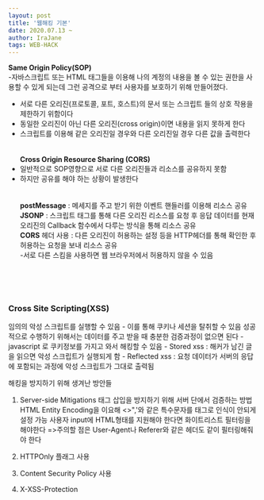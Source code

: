```yaml
---
layout: post
title: '웹해킹 기본'
date: 2020.07.13 ~
author: IraJane
tags: WEB-HACK
---
```

<b>Same Origin Policy(SOP)</b><br>
-자바스크립트 또는 HTML 태그들을 이용해 나의 계정의 내용을 볼 수 있는 권한을 사용할 수 있게 되는데 그런 공격으로 부터 사용자를 보호하기 위해 만들어졌다.<br>
- 서로 다른 오리진(프로토콜, 포트, 호스트)의 문서 또는 스크립트 들의 상호 작용을 제한하기 위함이다 <br>
- 동일한 오리진이 아닌 다른 오리진(cross origin)이면 내용을 읽지 못하게 한다<br>
- 스크립트를 이용해 같은 오리진일 경우와 다른 오리진일 경우 다른 값을 출력한다 <br>
<br><br>
<b>Cross Origin Resource Sharing (CORS)</b><br>
- 일반적으로 SOP영향으로 서로 다른 오리진들과 리소스를 공유하지 못함<br>
- 하지만 공유를 해야 하는 상황이 발생한다 <br>
<br><br>
<b>postMessage</b> : 메세지를 주고 받기 위한 이벤트 핸들러를 이용해 리소스 공유<br>
<b>JSONP</b> : 스크립트 태그를 통해 다른 오리진 리소스를 요청 후 응답 데이터를 현재 오리진의 Callback 함수에서 다루는 방식을 통해 리소스 공유<br>
<b>CORS</b> 헤더 사용 : 다른 오리진이 허용하는 설정 등을 HTTP헤더를 통해 확인한 후 허용하는 요청을 보내 리소스 공유 <br>
          -서로 다른 스킴을 사용하면 웹 브라우저에서 허용하지 않을 수 있음 <br>


<br><br><br>
<h3>Cross Site Scripting(XSS)</h3>
임의의 악성 스크립트를 실행할 수 있음 - 이를 통해 쿠키나 세션을 탈취할 수 있음
성공적으로 수행하기 위해서는 데이터를 주고 받을 때 충분한 검증과정이 없으면 된다
- javascript 로 쿠키정보를 가지고 와서 해킹할 수 있음
- Stored xss : 해커가 남긴 글을 읽으면 악성 스크립트가 실행되게 함
- Reflected xss : 요청 데이터가 서버의 응답에 포함되는 과정에 악성 스크립트가 그대로 출력됨 


해킹을 방지하기 위해 생겨난 방안들
1. Server-side Mitigations
          태그 삽입을 방지하기 위해 서버 단에서 검증하는 방법
          HTML Entity Encoding을 이요해 <>",'와 같은 특수문자를 태그로 인식이 안되게 설정 가능 
          사용자 input에 HTML형태를 지원해야 한다면 화이트리스트 필터링을 해야한다
                    =>주의할 점은 User-Agent나 Referer와 같은 헤더도 같이 필터링해줘야 한다 
          
2. HTTPOnly 플래그 사용
3. Content Security Policy 사용
4. X-XSS-Protection




<br><br><br>


